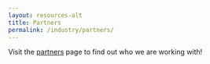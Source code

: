 ```yaml
---
layout: resources-alt
title: Partners
permalink: /industry/partners/
---
```

Visit the [partners](/who-we-are/partners/#industry) page to find out who we are working with!